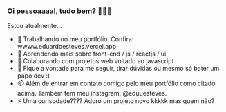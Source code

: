 ### Oi pessoaaaal, tudo bem? 👋👋👋

<!--
**eduddz/eduddz** is a ✨ _special_ ✨ repository because its `README.md` (this file) appears on your GitHub profile.
-->
Estou atualmente...

- 🔭 Trabalhando no meu portfólio. Confira: wwww.eduardoesteves.vercel.app
- 🌱 Aprendendo mais sobre front-end / js / reactjs / ui 
- 👯 Colaborando com projetos web voltado ao javascript
- 💬 Fique a vontade para me seguir, tirar dúvidas ou mesmo só bater um papo dev :)
- 📫 Além de entrar em contato comigo pelo meu portfólio como citado acima. Também tem meu instagram: @eduuesteves.
- ⚡ Uma curisodade???? Adoro um projeto novo kkkkk mas quem não?

